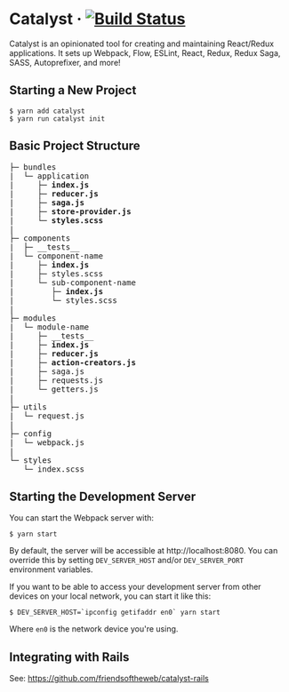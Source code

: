 # Catalyst &middot; [![Build Status](https://travis-ci.org/friendsoftheweb/catalyst.svg?branch=master)](https://travis-ci.org/friendsoftheweb/catalyst)

Catalyst is an opinionated tool for creating and maintaining React/Redux applications. It sets up Webpack, Flow, ESLint, React, Redux, Redux Saga, SASS, Autoprefixer, and more!

## Starting a New Project

```
$ yarn add catalyst
$ yarn run catalyst init
```

## Basic Project Structure

<pre>
├─ bundles
|  └─ application
|     ├─ <b>index.js</b>
|     ├─ <b>reducer.js</b>
|     ├─ <b>saga.js</b>
|     ├─ <b>store-provider.js</b>
|     └─ <b>styles.scss</b>
|
├─ components
|  ├─ __tests__
|  └─ component-name
|     ├─ <b>index.js</b>
|     ├─ styles.scss
|     └─ sub-component-name
|        ├─ <b>index.js</b>
|        └─ styles.scss
|
├─ modules
|  └─ module-name
|     ├─ __tests__
|     ├─ <b>index.js</b>
|     ├─ <b>reducer.js</b>
|     ├─ <b>action-creators.js</b>
|     ├─ saga.js
|     ├─ requests.js
|     └─ getters.js
|
├─ utils
|  └─ request.js
|
├─ config
|  └─ webpack.js
|
└─ styles
   └─ index.scss
</pre>

## Starting the Development Server

You can start the Webpack server with:

```
$ yarn start
```

By default, the server will be accessible at http://localhost:8080. You can override this by setting
`DEV_SERVER_HOST` and/or `DEV_SERVER_PORT` environment variables.

If you want to be able to access your development server from other devices on your local network,
you can start it like this:

```
$ DEV_SERVER_HOST=`ipconfig getifaddr en0` yarn start
```

Where `en0` is the network device you're using.

## Integrating with Rails

See: https://github.com/friendsoftheweb/catalyst-rails
